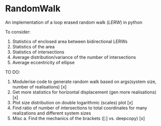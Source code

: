 # RandomWalk
An implementation of a loop erased random walk (*LERW*) in python

To consider:
  1. Statistics of enclosed area between bidirectional LERWs
  2. Statistics of the area
  3. Statistics of intersections
  4. Average distribution/variance of the number of intersections
  5. Average eccentricity of ellipse

TO DO:
  1. Modulerise code to generate random walk based on args(system size, number of realisations) [x]
  2. Get more statistics for horizontal displacement (gen more realisations) [x]
  3. Plot size distribution on double logarithmic (scales) plot [x]
  4. Find ratio of number of intersections to total coordinates for many realizations and different system sizes
  5. Misc
    a. Find the mechanics of the brackets ([:] vs. deepcopy) [x]
